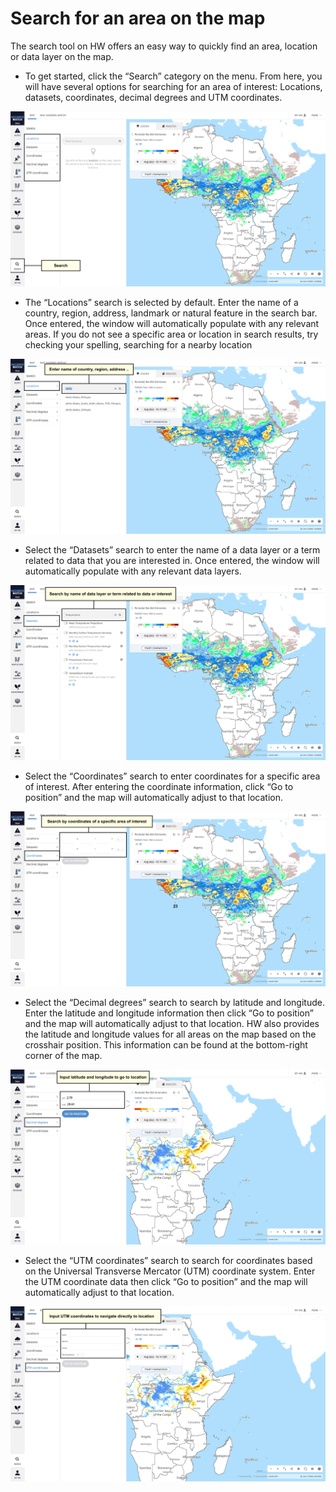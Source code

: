 # Search for an area on the map

The search tool on HW offers an easy way to quickly find an area, location or data layer on the map.

- To get started, click the “Search” category on the menu. From here, you will have several options for searching for an area of interest: Locations, datasets, coordinates, decimal degrees and UTM coordinates.

![Search access](../guides/images/search/search-access.png)

- The “Locations” search is selected by default. Enter the name of a country, region, address, landmark or natural feature in the search bar. Once entered, the window will automatically populate with any relevant areas. If you do not see a specific area or location in search results, try checking your spelling, searching for a nearby location

![Search locations](../guides/images/search/search-location.png)

- Select the “Datasets” search to enter the name of a data layer or a term related to data that you are interested in. Once entered, the window will automatically populate with any relevant data layers.

![Search datasets](../guides/images/search/search-dataset.png)

- Select the “Coordinates” search to enter coordinates for a specific area of interest. After entering the coordinate information, click “Go to position” and the map will automatically adjust to that location.

![Search Coords](../guides/images/search/search-coords.png)

- Select the “Decimal degrees” search to search by latitude and longitude. Enter the latitude and longitude information then click “Go to position” and the map will automatically adjust to that location. HW also provides the latitude and longitude values for all areas on the map based on the crosshair position. This information can be found at the bottom-right corner of the map.

![Search Decimal](../guides/images/search/search-decimal-degree.png)

- Select the “UTM coordinates” search to search for coordinates based on the Universal Transverse Mercator (UTM) coordinate system. Enter the UTM coordinate data then click “Go to position” and the map will automatically adjust to that location.

![Search UTM](../guides/images/search/search-utm.png)